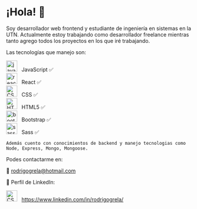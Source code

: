 # ¡Hola! 🤝


 Soy desarrollador web frontend y estudiante de ingeniería en sistemas en la UTN. Actualmente estoy trabajando como desarrollador freelance mientras tanto agrego todos los proyectos en los que iré trabajando.

  Las tecnologías que manejo son: </br>
  
   <img src="https://github.com/GrelaR/GrelaR/blob/main/javascript.png" alt="javascript icon"  height="30"/>&nbsp;&nbsp; JavaScript ✅</br>
   <img src="https://github.com/GrelaR/GrelaR/blob/main/react-icon.png" alt="react icon"  height="30"/>&nbsp;&nbsp; React ✅</br>
   <img src="https://github.com/GrelaR/GrelaR/blob/main/CSS.png" alt="CSS icon"  height="30"/>&nbsp;&nbsp; CSS ✅</br>
   <img src="https://github.com/GrelaR/GrelaR/blob/main/HTML5.png" alt="HTML5 icon"  height="30"/>&nbsp;&nbsp; HTML5 ✅</br>
   <img src="https://github.com/GrelaR/GrelaR/blob/main/bootstrap-icon.png" alt="bootstrap icon"  height="30"/>&nbsp;&nbsp; Bootstrap ✅</br>
   <img src="https://github.com/GrelaR/GrelaR/blob/main/sass-icon.png" alt="sass icon"  height="30"/>&nbsp;&nbsp; Sass ✅</br>
   
    Además cuento con conocimientos de backend y manejo tecnologias como Node, Express, Mongo, Mongoose.
    
 Podes contactarme en:

📨 rodrigogrela@hotmail.com
 
🔎 Perfil de LinkedIn:
  
   <img src="https://github.com/GrelaR/GrelaR/blob/main/linkedin.png" alt="CSS icon"  height="30"/>&nbsp;&nbsp; https://www.linkedin.com/in/rodrigogrela/
 
 
